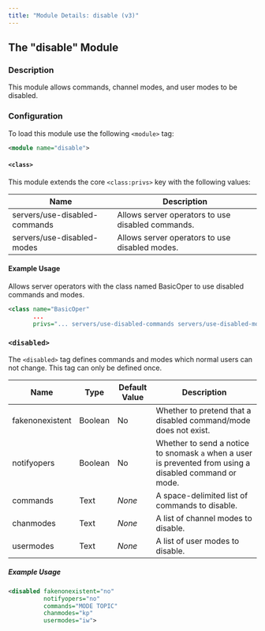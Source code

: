 ```yaml
---
title: "Module Details: disable (v3)"
---
```


## The "disable" Module

### Description

This module allows commands, channel modes, and user modes to be disabled.

### Configuration

To load this module use the following `<module>` tag:

```xml
<module name="disable">
```

#### `<class>`

This module extends the core `<class:privs>` key with the following values:

Name                          | Description
----------------------------- | -----------
servers/use-disabled-commands | Allows server operators to use disabled commands.
servers/use-disabled-modes    | Allows server operators to use disabled modes.

#### Example Usage

Allows server operators with the class named BasicOper to use disabled commands and modes.

```xml
<class name="BasicOper"
       ...
       privs="... servers/use-disabled-commands servers/use-disabled-modes ...">
```

### `<disabled>`

The `<disabled>` tag defines commands and modes which normal users can not change. This tag can only be defined once.

Name            | Type    | Default Value | Description
--------------- | ------- | ------------- | -----------
fakenonexistent | Boolean | No            | Whether to pretend that a disabled command/mode does not exist.
notifyopers     | Boolean | No            | Whether to send a notice to snomask `a` when a user is prevented from using a disabled command or mode.
commands        | Text    | *None*        | A space-delimited list of commands to disable.
chanmodes       | Text    | *None*        | A list of channel modes to disable.
usermodes       | Text    | *None*        | A list of user modes to disable.

##### Example Usage

```xml
<disabled fakenonexistent="no"
          notifyopers="no"
          commands="MODE TOPIC"
          chanmodes="kp"
          usermodes="iw">
```
